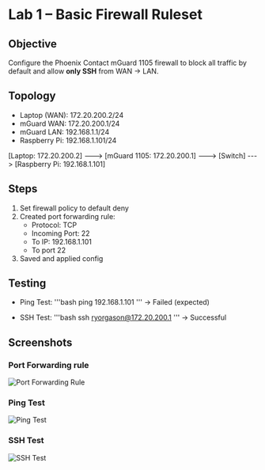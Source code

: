 
# Lab 1 – Basic Firewall Ruleset

## Objective
Configure the Phoenix Contact mGuard 1105 firewall to block all traffic by default and allow **only SSH** from WAN → LAN.

## Topology
- Laptop (WAN): 172.20.200.2/24
- mGuard WAN: 172.20.200.1/24
- mGuard LAN: 192.168.1.1/24
- Raspberry Pi: 192.168.1.101/24

[Laptop: 172.20.200.2] ---> [mGuard 1105: 172.20.200.1] ---> [Switch] ---> [Raspberry Pi: 192.168.1.101]

## Steps
1) Set firewall policy to default deny
2) Created port forwarding rule:
	- Protocol: TCP
	- Incoming Port: 22
	- To IP: 192.168.1.101
	- To port 22
3) Saved and applied config

## Testing
- Ping Test:
'''bash
ping 192.168.1.101
'''
-> Failed (expected)

- SSH Test:
'''bash
ssh ryorgason@172.20.200.1
'''
-> Successful

## Screenshots

### Port Forwarding rule
![Port Forwarding Rule](screenshots/mguard%lab1%port%forward%rule.png)

### Ping Test
![Ping Test](screenshots/mguard%lab1%ping%test.png)

### SSH Test
![SSH Test](screenshots/mguard%lab1%ssh%test)
